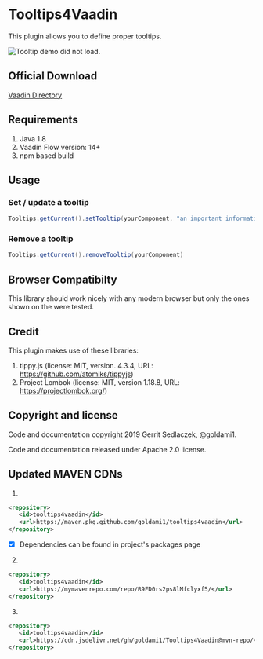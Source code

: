 # Tooltips4Vaadin
This plugin allows you to define proper tooltips.

![Tooltip demo did not load.](https://gitlab.com/gsedlacz/tooltips4vaadin/raw/master/misc/demo.png "Tooltip demo")

## Official Download
[Vaadin Directory](https://vaadin.com/directory/component/tooltips4vaadin)

## Requirements
1. Java 1.8
2. Vaadin Flow version: 14+
3. npm based build

## Usage

### Set / update a tooltip
```JAVA
Tooltips.getCurrent().setTooltip(yourComponent, "an important information")
```
### Remove a tooltip
```JAVA
Tooltips.getCurrent().removeTooltip(yourComponent)
```

## Browser Compatibilty
This library should work nicely with any modern browser but only the ones shown on the were tested.

## Credit
This plugin makes use of these libraries:
1. tippy.js (license: MIT, version. 4.3.4, URL: https://github.com/atomiks/tippyjs)
2. Project Lombok (license: MIT, version 1.18.8, URL: https://projectlombok.org/)

## Copyright and license
Code and documentation copyright 2019 Gerrit Sedlaczek, @goldami1.
  
Code and documentation released under Apache 2.0 license.

## Updated MAVEN CDNs
1.

```XML
<repository>
   <id>tooltips4vaadin</id>
   <url>https://maven.pkg.github.com/goldami1/tooltips4vaadin</url>
</repository>
```
- [x] Dependencies can be found in project's packages page

2.

```XML
<repository>
   <id>tooltips4vaadin</id>
   <url>https://mymavenrepo.com/repo/R9FD0rs2ps8lMfclyxf5/</url>
</repository>
```

3.

```XML
<repository>
   <id>tooltips4vaadin</id>
   <url>https://cdn.jsdelivr.net/gh/goldami1/Tooltips4Vaadin@mvn-repo/</url>
</repository>
```